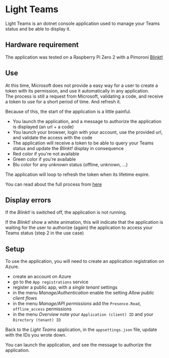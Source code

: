 # Light Teams

Light Teams is an dotnet console application used to manage your Teams status and be able to display it.

## Hardware requirement

The application was tested on a Raspberry Pi Zero 2 with a Pimoroni [Blinkt!](https://shop.pimoroni.com/products/blinkt)

## Use

At this time, Microsoft does not provide a easy way for a user to create a token with its permission, and use it automatically in any application.  
The process is still a request from Microsoft, validating a code, and receive a token to use for a short period of time. And refresh it.  

Because of this, the start of the application is a little painful.  

* You launch the application, and a message to authorize the application is displayed (an url + a code)
* You launch your browser, login with your account, use the provided url, and validate the access with the code
* The application will receive a token to be able to query your Teams status and update the _Blinkt!_ display in consequence
* Red color if you're not available
* Green color if you're available
* Blu color for any unknown status (offline, unknown, ...)

The application will loop to refresh the token when its lifetime expire.

You can read about the full process from [here](https://docs.microsoft.com/en-us/azure/active-directory/develop/v2-oauth2-device-code)

## Display errors

If the _Blinkt!_ is switched off, the application is not running.  

If the _Blinkt!_ show a white animation, this will indicate that the application is waiting for the user to authorize (again) the application to access your Teams status (step 2 in the use case)  

## Setup

To use the application, you will need to create an application registration on Azure.

* create an account on Azure
* go to the `App registrations` service
* register a public app, with a _single tenant_ settings
* in the menu _Manage/Authentication_ enable the setting _Allow public client flows_
* in the menu _Manage/API permissions_ add the `Presence.Read`, `offline_access` permissions
* in the menu _Overview_ note your `Application (client) ID` and your `Directory (tenant) ID`

Back to the _Light Teams_ application, in the `appsettings.json` file, update with the IDs you wrote down.  

You can launch the application, and see the message to authorize the application.
